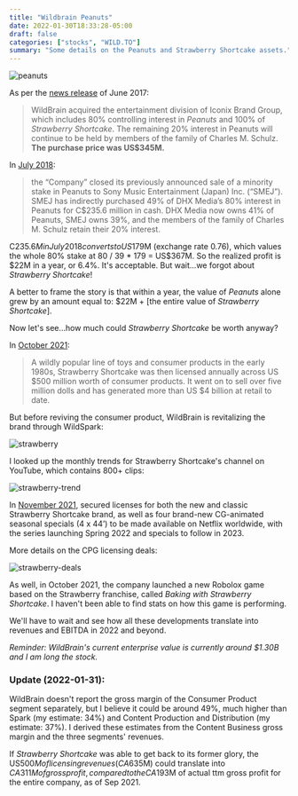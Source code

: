 ```yaml
---
title: "Wildbrain Peanuts"
date: 2022-01-30T18:33:28-05:00
draft: false
categories: ["stocks", "WILD.TO"]
summary: "Some details on the Peanuts and Strawberry Shortcake assets."
---
```


![peanuts](/images/peanuts.png)

As per the [news release](https://www.wildbrain.com/newsreleases/dhx-media-closes-acquisition-peanuts-strawberry-shortcake/) of June 2017:

<blockquote>

WildBrain acquired the entertainment division of Iconix Brand Group, which includes 80% controlling interest in _Peanuts_ and 100% of _Strawberry Shortcake_. The remaining 20% interest in Peanuts will continue to be held by members of the family of Charles M. Schulz. **The purchase price was US$345M.**

</blockquote>

In [July 2018](https://www.wildbrain.com/newsreleases/dhx-media-closes-sale-to-sony-of-minority-stake-in-peanuts/):

<blockquote>

the “Company” closed its previously announced sale of a minority stake in Peanuts to Sony Music Entertainment (Japan) Inc. (“SMEJ”). SMEJ has indirectly purchased 49% of DHX Media’s 80% interest in Peanuts for C$235.6 million in cash. DHX Media now owns 41% of Peanuts, SMEJ owns 39%, and the members of the family of Charles M. Schulz retain their 20% interest.

</blockquote>

C$235.6M in July 2018 converts to US$179M (exchange rate 0.76), which values the whole 80% stake at 80 / 39 * 179 = US$367M. So the realized profit is $22M in a year, or 6.4%. It's acceptable. But wait...we forgot about _Strawberry Shortcake_!

A better to frame the story is that within a year, the value of _Peanuts_ alone grew by an amount equal to: $22M + [the entire value of _Strawberry Shortcake_].

Now let's see...how much could _Strawberry Shortcake_ be worth anyway?

In [October 2021](https://www.newswire.ca/news-releases/wildbrain-bakes-up-an-all-new-strawberry-shortcake-for-today-s-digital-savvy-kids-global-rollout-features-original-animated-youtube-series-premium-svod-specials-the-first-ever-strawberry-shortcake-roblox-game-plus-all-new-toys-books-music-e-893699471.html):

<blockquote>

A wildly popular line of toys and consumer products in the early 1980s, Strawberry Shortcake was then licensed annually across US $500 million worth of consumer products. It went on to sell over five million dolls and has generated more than US $4 billion at retail to date. 

</blockquote>

But before reviving the consumer product, WildBrain is revitalizing the brand through WildSpark:

![strawberry](/images/strawberry.png)

I looked up the monthly trends for Strawberry Shortcake's channel on YouTube, which contains 800+ clips:

![strawberry-trend](/images/strawberry-trend.png)

In [November 2021](https://www.wildbrain.com/newsreleases/wildbrain-serves-up-more-strawberry-shortcake-deals/), secured licenses for both the new and classic Strawberry Shortcake brand, as well as four brand-new CG-animated seasonal specials (4 x 44’) to be made available on Netflix worldwide, with the series launching Spring 2022 and specials to follow in 2023. 

More details on the CPG licensing deals:

![strawberry-deals](/images/strawberry-deals.png)

As well, in October 2021, the company launched a new Robolox game based on the Strawberry franchise, called _Baking with Strawberry Shortcake_. I haven't been able to find stats on how this game is performing.

We'll have to wait and see how all these developments translate into revenues and EBITDA in 2022 and beyond.

_Reminder: WildBrain's current enterprise value is currently around $1.30B and I am long the stock._

### Update (2022-01-31):

WildBrain doesn't report the gross margin of the Consumer Product segment separately, but I believe it could be around 49%, much higher than Spark (my estimate: 34%) and Content Production and Distribution (my estimate: 37%). I derived these estimates from the Content Business gross margin and the three segments' revenues.

If _Strawberry Shortcake_ was able to get back to its former glory, the US$500M of licensing revenues (CA$635M) could translate into $CA311M of gross profit, compared to the CA$193M of actual ttm gross profit for the entire company, as of Sep 2021.
